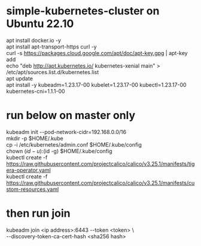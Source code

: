 # simple-kubernetes-cluster on Ubuntu 22.10  
  
  
apt install docker.io -y  
apt install apt-transport-https curl -y  
curl -s https://packages.cloud.google.com/apt/doc/apt-key.gpg | apt-key add  
echo "deb http://apt.kubernetes.io/ kubernetes-xenial main" > /etc/apt/sources.list.d/kubernetes.list  
apt update  
apt install -y kubeadm=1.23.17-00 kubelet=1.23.17-00 kubectl=1.23.17-00 kubernetes-cni=1.1.1-00  
  
  
run below on master only  
==========  
kubeadm init --pod-network-cidr=192.168.0.0/16  
mkdir -p $HOME/.kube  
cp -i /etc/kubernetes/admin.conf $HOME/.kube/config  
chown $(id -u):$(id -g) $HOME/.kube/config  
kubectl create -f https://raw.githubusercontent.com/projectcalico/calico/v3.25.1/manifests/tigera-operator.yaml  
kubectl create -f https://raw.githubusercontent.com/projectcalico/calico/v3.25.1/manifests/custom-resources.yaml  
  
then run join  
==========  
kubeadm join \<ip address\>:6443 --token \<token\> \  
--discovery-token-ca-cert-hash \<sha256 hash\>  
  
